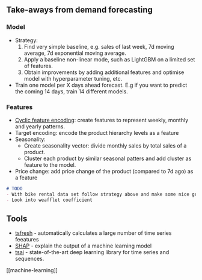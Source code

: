 ## Take-aways from demand forecasting

### Model

- Strategy:
    1. Find very simple baseline, e.g. sales of last week, 7d moving average, 7d exponential moving average.
    2. Apply a baseline non-linear mode, such as LightGBM on a limited set of features.
    3. Obtain improvements by adding additional features and optimise model with hyperparameter tuning, etc.
- Train one model per X days ahead forecast. E.g if you want to predict the coming 14 days, train 14 different models.

### Features

- [Cyclic feature encoding](https://towardsdatascience.com/cyclical-features-encoding-its-about-time-ce23581845ca): create features to represent weekly, monthly and yearly patterns.  
- Target encoding: encode the product hierarchy levels as a feature
- Seasonality:
  - Create seasonality vector: divide monthly sales by total sales of a product.
  - Cluster each product by similar seasonal patters and add cluster as feature to the model.  
- Price change: add price change of the product (compared to 7d ago) as a feature

```markdown
# TODO
- With bike rental data set follow strategy above and make some nice graphs like the heatmap as EDA.
- Look into weafflet coefficient 
```

## Tools

- [tsfresh](https://tsfresh.readthedocs.io/en/latest/) - automatically calculates a large number of time series feeatures
- [SHAP](https://shap.readthedocs.io/en/latest/) - explain the output of a machine learning model
- [tsai](https://timeseriesai.github.io/tsai/) - state-of-the-art deep learning library for time series and sequences.

[[machine-learning]]